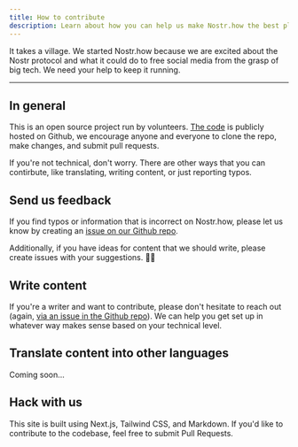 ```yaml
---
title: How to contribute
description: Learn about how you can help us make Nostr.how the best place for Nostr info on the internet
---
```


It takes a village. We started Nostr.how because we are excited about the Nostr protocol and what it could do to free social media from the grasp of big tech. We need your help to keep it running.

---

## In general

This is an open source project run by volunteers. [The code](https://github.com/nostr-how/nostr-how) is publicly hosted on Github, we encourage anyone and everyone to clone the repo, make changes, and submit pull requests.

If you're not technical, don't worry. There are other ways that you can contirbute, like translating, writing content, or just reporting typos.

## Send us feedback

If you find typos or information that is incorrect on Nostr.how, please let us know by creating an [issue on our Github repo](https://github.com/nostr-how/nostr-how/issues).

Additionally, if you have ideas for content that we should write, please create issues with your suggestions. 🙌🏼

## Write content

If you're a writer and want to contribute, please don't hesitate to reach out (again, [via an issue in the Github repo](https://github.com/nostr-how/nostr-how/issues)). We can help you get set up in whatever way makes sense based on your technical level.
## Translate content into other languages

Coming soon...

## Hack with us

This site is built using Next.js, Tailwind CSS, and Markdown. If you'd like to contribute to the codebase, feel free to submit Pull Requests.
